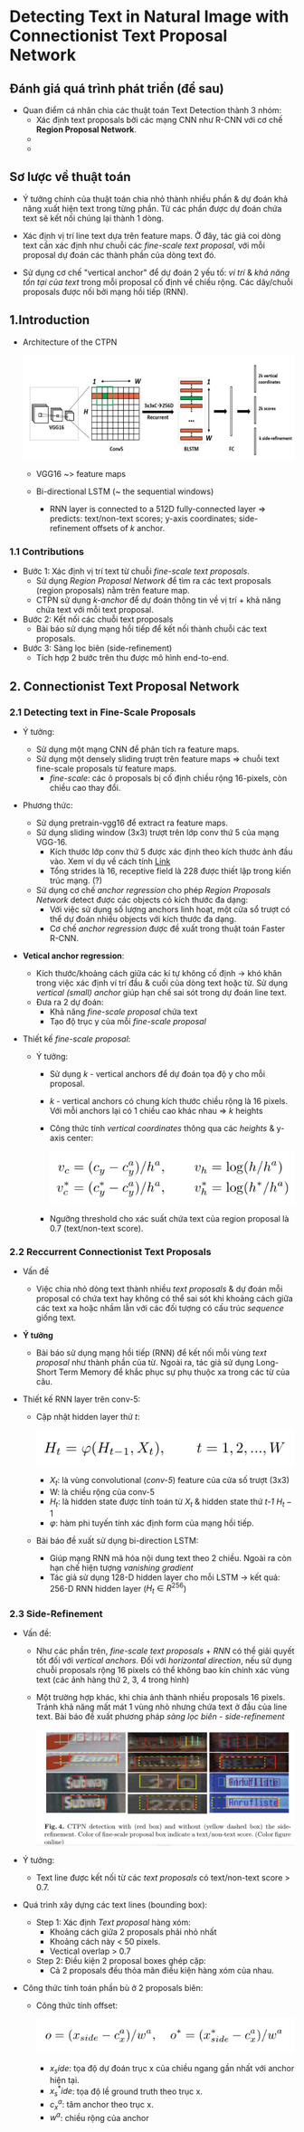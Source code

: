 # Detecting Text in Natural Image with Connectionist Text Proposal Network


## Đánh giá quá trình phát triền (để sau)
+ Quan điểm cá nhân chia các thuật toán Text Detection thành 3 nhóm:
    - Xác định text proposals bởi các mạng CNN như R-CNN với cơ chế **Region Proposal Network**.
    - 
    - 


## Sơ lược về thuật toán 
+ Ý tưởng chính của thuật toán chia nhỏ thành nhiều phần & dự đoán khả năng xuất hiện text trong từng phần. Từ các phần được dự đoán chứa text sẽ kết nối chúng lại thành 1 dòng. 

+ Xác định vị trí line text dựa trên feature maps. Ở đây, tác giả coi dòng text cần xác định như chuỗi các *fine-scale text proposal*, với mỗi proposal dự đoán các thành phần của dòng text đó.

+ Sử dụng cơ chế "vertical anchor" để dự đoán 2 yếu tố: *ví trí* & *khả năng tồn tại của text* trong mỗi proposal cố định về chiều rộng. Các dãy/chuỗi proposals được nối bởi mạng hồi tiếp (RNN).


## 1.Introduction

+ Architecture of the CTPN

    ![Architecture of CTPN](figures/CTPN-architecture.jpg)

    - VGG16 ~> feature maps

    - Bi-directional LSTM (~ the sequential windows)

        - RNN layer is connected to a 512D fully-connected layer => predicts: text/non-text scores; y-axis coordinates; side-refinement offsets of *k* anchor.

### 1.1 Contributions
+ Bước 1: Xác định vị trí text từ chuỗi *fine-scale text proposals*. 
    - Sử dụng *Region Proposal Network* để tìm ra các text proposals (region proposals) nằm trên feature map. 
    - CTPN sử dụng *k-anchor* để dự đoán thông tin về vị trí + khả năng chứa text với mỗi text proposal.
+ Bước 2: Kết nối các chuỗi text proposals
    - Bài báo sử dụng mạng hồi tiếp để kết nối thành chuỗi các text proposals.
+ Bước 3: Sàng lọc biên (side-refinement)
    - Tích hợp 2 bước trên thu được mô hình end-to-end.


## 2. Connectionist Text Proposal Network

### 2.1 Detecting text in Fine-Scale Proposals

+ Ý tưởng:
    - Sử dụng một mạng CNN để phân tích ra feature maps.
    - Sử dụng một densely sliding trượt trên feature maps => chuỗi text fine-scale proposals từ feature maps.
        - *fine-scale*: các ô proposals bị cố định chiều rộng 16-pixels, còn chiều cao thay đổi.

+ Phương thức:
    - Sử dụng pretrain-vgg16 để  extract ra feature maps.
    - Sử dụng sliding window (3x3) trượt trên lớp conv thứ 5 của mạng VGG-16.
        - Kích thước lớp conv thứ 5 được xác định theo kích thước ảnh đầu vào. Xem ví dụ về cách tính [Link]()
        - Tổng strides là 16, receptive field là 228 được thiết lập trong kiến trúc mạng. (?)
    - Sử dụng cơ chế *anchor regression* cho phép *Region Proposals Network* detect được các objects có kích thước đa dạng:
        - Với việc sử dụng số lượng anchors linh hoạt, một cửa sổ trượt có thể dự đoán nhiều objects với kích thước đa dạng.
        - Cơ chế *anchor regression* được đề xuất trong thuật toán Faster R-CNN.

+ **Vetical anchor regression**:
    - Kích thước/khoảng cách giữa các kí tự không cố định -> khó khăn trong việc xác định ví trí đầu & cuối của dòng text hoặc từ. Sử dụng *vertical (small) anchor* giúp hạn chế sai sót trong dự đoán line text.
    - Đưa ra 2 dự đoán:
        - Khả năng *fine-scale proposal* chứa text
        - Tạo độ trục y của mỗi *fine-scale proposal*

+ Thiết kế *fine-scale proposal*:
    - Ý tưởng:
        - Sử dụng *k* - vertical anchors để dự đoán tọa độ y cho mỗi proposal.
        - *k* - vertical anchors có chung kích thước chiều rộng là 16 pixels. Với mỗi anchors lại có 1 chiều cao khác nhau => *k* heights
        - Công thức tính *vertical coordinates* thông qua các *heights* & y-axis center:

            ![Computer Anchor](figures/computer_anchor.png)
        
        - Ngưỡng threshold cho xác suất chứa text của region proposal là 0.7 (text/non-text score).


### 2.2 Reccurrent Connectionist Text Proposals

+ Vấn đề
    - Việc chia nhỏ dòng text thành nhiều *text proposals* & dự đoán mỗi proposal có chứa text hay không có thể sai sót khi khoảng cách giữa các text xa hoặc nhầm lẫn với các đối tượng có cấu trúc *sequence* giống text.

+ **Ý tưởng** 
    - Bài báo sử dụng mạng hồi tiếp (RNN) để kết nối mỗi vùng *text proposal* như thành phần của từ. Ngoài ra, tác giả sử dụng Long-Short Term Memory để khắc phục sự phụ thuộc xa trong các từ của câu.

+ Thiết kế RNN layer trên conv-5:
    - Cập nhật hidden layer thứ *t*:

        ![Update hidden layer](figures/update_hidden.png)

        - $X_t$: là vùng convolutional (*conv-5*) feature của cửa số trượt (3x3)
        - W: là chiều rộng của conv-5
        - $H_t$: là hidden state được tính toán từ $X_t$ & hidden state thứ *t-1* $H_t-1$ 
        - $\varphi$: hàm phi tuyến tính xác định form của mạng hồi tiếp.
    
    - Bài báo đề xuất sử dụng bi-direction LSTM:
        - Giúp mạng RNN mã hóa nội dung text theo 2 chiều. Ngoài ra còn hạn chế hiện tượng *vanishing gradient*
        - Tác giả sử dụng 128-D hidden layer cho mỗi LSTM -> kết quả: 256-D RNN hidden layer ($H_t \in R^256$)

### 2.3 Side-Refinement 

+ Vấn đề:
    - Như các phần trên, *fine-scale text proposals* + *RNN* có thể giải quyết tốt đối với *vertical anchors*. Đối với *horizontal direction*, nếu sử dụng chuỗi proposals rộng 16 pixels có thể không bao kín chính xác vùng text (các ảnh hàng thứ 2, 3, 4 trong hình)
    - Một trường hợp khác, khi chia ảnh thành nhiều proposals 16 pixels. Tránh khả năng mất mát 1 vùng nhỏ nhưng chứa text ở đầu của line text. Bài báo đề xuất phương pháp *sàng lọc biên - side-refinement* 

        ![Side refinement problem](figures/side_refinement1.png)

+ Ý tưởng:
    - Text line được kết nối từ các *text proposals* có text/non-text score > 0.7.

+ Quá trình xây dựng các text lines (bounding box):
    - Step 1: Xác định *Text proposal* hàng xóm:
        - Khoảng cách giữa 2 proposals phải nhỏ nhất
        - Khoảng cách này < 50 pixels.
        - Vectical overlap > 0.7
    - Step 2: Điều kiện 2 proposal boxes ghép cặp:
        - Cả 2 proposals đều thỏa mãn điều kiện hàng xóm của nhau.

+ Công thức tính toán phần bù ở 2 proposals biên:
    - Công thức tính offset:

        ![Side refinement off-set](figures/side_refinement2.png)

        - $x_side$: tọa độ dự đoán trục x của chiều ngang gần nhất với anchor hiện tại.
        - $x^{*}_side$: tọa độ lề ground truth theo trục x.
        - $c^{a}_x$: tâm anchor theo trục x.
        - $w^{a}$: chiều rộng của anchor